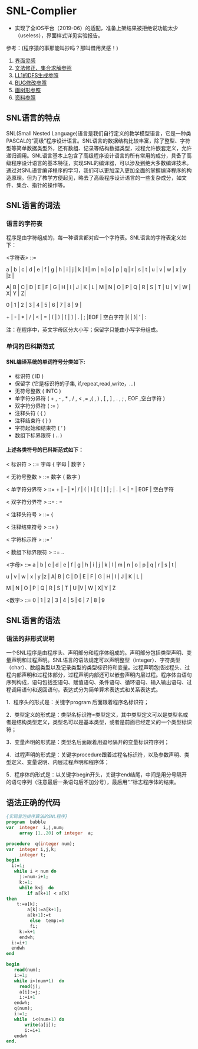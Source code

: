 # SNL-Complier

* 实现了全iOS平台（2019-06）的适配，准备上架结果被拒绝说功能太少（useless），界面样式详见实验报告。

参考：(程序猿的事那能叫抄吗？那叫借用灵感！)
1. [界面灵感](https://github.com/LiuChangFreeman/C--Compiler)
2. [文法修正、集合求解参照](https://github.com/QiaoSteven/SNL-Compiler)
3. [LL1的DFS生成参照](https://github.com/code4lala/snl)
4. [BUG修改参照](https://github.com/Gwzlchn/SNL-Compiler)
5. [画树形参照](https://github.com/Heliovic)
6. [资料参照](https://github.com/YouthLin/SNL-Compiler)

## SNL语言的特点

SNL(Small Nested Language)语言是我们自行定义的教学模型语言，它是一种类PASCAL的“高级”程序设计语言。SNL语言的数据结构比较丰富，除了整型、字符型等简单数据类型外，还有数组、记录等结构数据类型，过程允许嵌套定义，允许递归调用。SNL语言基本上包含了高级程序设计语言的所有常用的成分，具备了高级程序设计语言的基本特征，实现SNL的编译器，可以涉及到绝大多数编译技术。通过对SNL语言编译程序的学习，我们可以更加深入更加全面的掌握编译程序的构造原理。但为了教学方便起见，略去了高级程序设计语言的一些复杂成分，如文件、集合、指针的操作等。

## SNL语言的词法

### 语言的字符表

程序是由字符组成的，每一种语言都对应一个字符表。SNL语言的字符表定义如下：

<字符表> ::= 

a | b | c | d | e | f | g | h | i | j | k | l | m | n | o | p | q | r | s | t | u | v | w | x | y |z | 

A| B | C | D | E | F | G | H | I | J | K | L | M | N | O | P | Q | R | S | T | U | V | W | X| Y | Z|

0 | 1 | 2 | 3 | 4 | 5 | 6 | 7 | 8 | 9 |

\+ | - | * | / | < | = | ( | ) | [ | ] | . | ; |EOF | 空白字符 |{ | }| ′ | : 

注：在程序中，英文字母区分大小写；保留字只能由小写字母组成。

### 单词的巴科斯范式

#### SNL编译系统的单词符号分类如下:

* 标识符		  		( ID ) 
* 保留字		  		(它是标识符的子集, if,repeat,read,write，…)
* 无符号整数	  		( INTC )
* 单字符分界符	  	( + , - , * , / , < ,= ,( , ) , [ , ] , . , ; , EOF ,空白字符 )
* 双字符分界符	  	( := )
* 注释头符      		( { )
* 注释结束符			( } )
* 字符起始和结束符	( ‘ )
* 数组下标界限符		( .. )

#### 上述各类符号的巴科斯范式如下：

< 标识符 > 		     ::=   字母 { 字母 | 数字 }

< 无符号整数 > 	     ::=   数字 { 数字 }

< 单字符分界符 >     ::=   + | - | *| / | ( | ) | [ | ] | ; | . | < | = | EOF | 空白字符 

< 双字符分界符 >     ::=   : =

< 注释头符号 > 	     ::=   {

< 注释结束符号 > 	 ::=   }

< 字符标示符 >       ::=   ′

< 数组下标界限符 >   ::=   ..

<字母> 		     	 ::=   a | b | c | d | e | f | g | h | i | j | k | l | m | n | o | p | q | r | s | t | 

u | v | w | x | y |z | A| B | C | D | E | F | G | H | I | J | K | L | 

M | N | O | P | Q | R | S | T | U |V | W | X| Y | Z

<数字> 		     	 ::=   0 | 1 | 2 | 3 | 4 | 5 | 6 | 7 | 8 | 9

## SNL语言的语法

### 语法的非形式说明

一个SNL程序是由程序头、声明部分和程序体组成的。声明部分包括类型声明、变量声明和过程声明。SNL语言的语法规定可以声明整型（integer）、字符类型（char）、数组类型以及记录类型的类型标识符和变量。过程声明包括过程头、过程内部声明和过程体部分，过程声明内部还可以嵌套声明内层过程。程序体由语句序列构成，语句包括空语句、赋值语句、条件语句、循环语句、输入输出语句、过程调用语句和返回语句。表达式分为简单算术表达式和关系表达式。

1．程序头的形式是：关键字program 后面跟着程序名标识符；

2．类型定义的形式是：类型名标识符=类型定义，其中类型定义可以是类型名或者是结构类型定义，类型名可以是基本类型，或者是前面已经定义的一个类型标识符；

3．变量声明的形式是：类型名后面跟着用逗号隔开的变量标识符序列；

4．过程声明的形式是：关键字procedure跟着过程名标识符，以及参数声明、类型定义、变量说明、内层过程声明和程序体；

5．程序体的形式是：以关键字begin开头，关键字end结尾，中间是用分号隔开的语句序列（注意最后一条语句后不加分号），最后用“.”标志程序体的结束。 

## 语法正确的代码

```pascal
{实现冒泡排序算法的SNL程序}
program  bubble
var  integer  i,j,num;
     array [1..20] of integer  a;

procedure  q(integer num);
var  integer i,j,k;
     integer t;
begin
  i:=1;
   while i < num do
     j:=num-i+1;
     k:=1;
     while k<j  do
    	if a[k+1] < a[k]  
then   
	t:=a[k];
		a[k]:=a[k+1];
		a[k+1]:=t
         else  temp:=0
         fi;   
     k:=k+1
     endwh;
  i:=i+1
  endwh
end

begin
   read(num);
   i:=1;
   while i<(num+1)  do
     read(j);
     a[i]:=j;
     i:=i+1
   endwh;
   q(num);
   i:=1;
   while  i<(num+1) do 
       write(a[i]);
       i:=i+1
   endwh
end.
```

